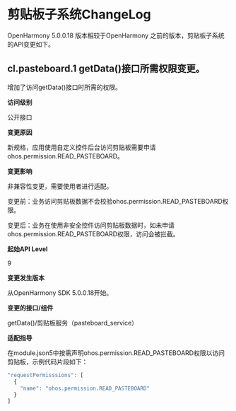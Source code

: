 # 剪贴板子系统ChangeLog

OpenHarmony 5.0.0.18 版本相较于OpenHarmony 之前的版本，剪贴板子系统的API变更如下。

## cl.pasteboard.1 getData()接口所需权限变更。

增加了访问getData()接口时所需的权限。

**访问级别**

公开接口

**变更原因** 

新规格，应用使用自定义控件后台访问剪贴板需要申请ohos.permission.READ_PASTEBOARD。

**变更影响**

非兼容性变更，需要使用者进行适配。

变更前：业务访问剪贴板数据不会校验ohos.permission.READ_PASTEBOARD权限。

变更后：业务在使用非安全控件访问剪贴板数据时，如未申请ohos.permission.READ_PASTEBOARD权限，访问会被拦截。

**起始API Level** 

9

**变更发生版本**

从OpenHarmony SDK 5.0.0.18开始。

**变更的接口/组件**

getData()/剪贴板服务（pasteboard_service）

**适配指导**

在module.json5中按需声明ohos.permission.READ_PASTEBOARD权限以访问剪贴板，示例代码片段如下：
```ts
"requestPermisssions": [
  {
    "name": "ohos.permission.READ_PASTEBOARD"
  }
]
```